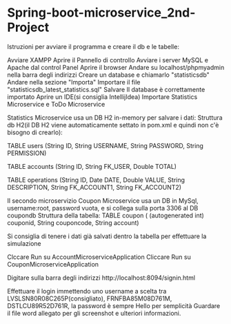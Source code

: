 # Spring-boot-microservice_2nd-Project
Istruzioni per avviare il programma e creare il db e le tabelle:

Avviare XAMPP
Aprire il Pannello di controllo
Avviare i server MySQL e Apache dal control Panel
Aprire il browser
Andare su localhost/phpmyadmin nella barra degli indirizzi
Creare un database e chiamarlo "statisticsdb"
Andare nella sezione "Importa"
Importare il file "statisticsdb_latest_statistics.sql"
Salvare
Il database è correttamente importato
Aprire un IDE(si consiglia IntellijIdea) Importare Statistics Microservice e ToDo Microservice

Statistics Microservice usa un DB H2 in-memory per salvare i dati: Struttura db H2(il DB H2 viene automaticamente settato in pom.xml e quindi non c'è bisogno di crearlo):

TABLE users (String ID, String USERNAME, String PASSWORD, String PERMISSION)

TABLE accounts (String ID, String FK_USER, Double TOTAL)

TABLE operations (String ID, Date DATE, Double VALUE, String DESCRIPTION, String FK_ACCOUNT1, String FK_ACCOUNT2)

Il secondo microservizio Coupon Microservice usa un DB in MySql, username:root, password vuota, e si collega sulla porta 3306 al DB coupondb Struttura della tabella: TABLE coupon ( (autogenerated int) couponid, String couponcode, String account)

Si consiglia di tenere i dati già salvati dentro la tabella per effettuare la simulazione

Clccare Run su AccountMicroserviceApplication Cliccare Run su CouponMicroserviceApplication

Digitare sulla barra degli indirizzi http://localhost:8094/signin.html

Effettuare il login immettendo uno username a scelta tra LVSLSN80R08C265P(consigliato), FRNFBA85M08D761M, DSTLCU89R52D761R, la password è sempre Hello per semplicità Guardare il file word allegato per gli screenshot e ulteriori informazioni.
